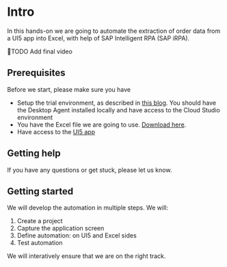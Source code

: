 # Intro

In this hands-on we are going to automate the extraction of order data from a UI5 app into Excel, with help of SAP Intelligent RPA (SAP iRPA).

🔴TODO Add final video


## Prerequisites

Before we start, please make sure you have 
- Setup the trial environment, as described in [this blog](https://blogs.sap.com/2021/03/22/sap-intelligent-rpa-2.0-onboarding-sap-business-technology-platform-trial-account/). You should have the Desktop Agent installed locally and have access to the Cloud Studio environment
- You have the Excel file we are going to use. [Download here](/Demo_Procurement.xlsx ':ignore'). 
- Have access to the [UI5 app](https://openui5.hana.ondemand.com/test-resources/sap/m/demokit/orderbrowser/webapp/test/mockServer.html)


## Getting help

If you have any questions or get stuck, please let us know.


## Getting started 

We will develop the automation in multiple steps. We will: 
1. Create a project
2. Capture the application screen
3. Define automation: on UI5 and Excel sides
4. Test automation

We will interatively ensure that we are on the right track.
